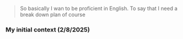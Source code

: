 > So basically I wan to be proficient in English.
> To say that I need a break down plan of course

### My initial context (2/8/2025)
